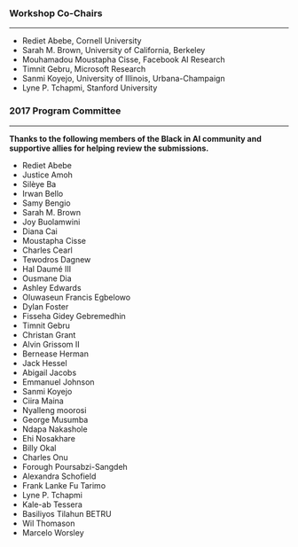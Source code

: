 ### Workshop Co-Chairs
---
- Rediet Abebe, Cornell University
- Sarah M. Brown, University of California, Berkeley
- Mouhamadou Moustapha Cisse, Facebook AI Research
- Timnit Gebru, Microsoft Research
- Sanmi Koyejo, University of Illinois, Urbana-Champaign
- Lyne P. Tchapmi, Stanford University

### 2017 Program Committee
---
**Thanks to the following members of the Black in AI community and supportive allies for helping review the submissions.**

- Rediet Abebe
- Justice Amoh
- Silèye Ba
- Irwan Bello
- Samy Bengio
- Sarah M. Brown
- Joy Buolamwini
- Diana Cai
- Moustapha Cisse
- Charles Cearl
- Tewodros Dagnew
- Hal Daumé III
- Ousmane Dia
- Ashley Edwards
- Oluwaseun Francis Egbelowo
- Dylan Foster
- Fisseha Gidey Gebremedhin
- Timnit Gebru
- Christan Grant
- Alvin Grissom II
- Bernease Herman
- Jack Hessel
- Abigail Jacobs
- Emmanuel Johnson
- Sanmi Koyejo
- Ciira Maina
- Nyalleng moorosi
- George Musumba
- Ndapa Nakashole
- Ehi Nosakhare
- Billy Okal
- Charles Onu
- Forough Poursabzi-Sangdeh
- Alexandra Schofield
- Frank Lanke Fu Tarimo
- Lyne P. Tchapmi
- Kale-ab Tessera
- Basiliyos Tilahun BETRU
- Wil Thomason
- Marcelo Worsley
